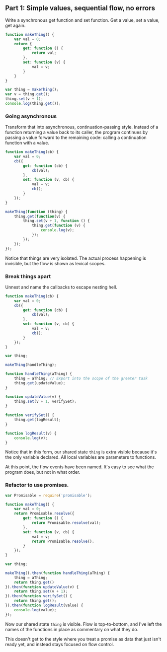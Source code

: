 ## Part 1: Simple values, sequential flow, no errors

Write a synchronous get function and set function. Get a value, set a value, get again.

```js
function makeThing() {
	var val = 0;
	return {
		get: function () {
			return val;
		},
		set: function (v) {
			val = v;
		}
	}
}

var thing = makeThing();
var v = thing.get();
thing.set(v + 1);
console.log(thing.get());
```

### Going asynchronous

Transform that into asynchronous, continuation-passing style. Instead of a function returning a value back to its caller, the program continues by passing a value forward to the remaining code: calling a continuation function with a value.

```js
function makeThing(cb) {
	var val = 0;
	cb({
		get: function (cb) {
			cb(val);
		},
		set: function (v, cb) {
			val = v;
			cb();
		}
	});
}

makeThing(function (thing) {
	thing.get(function(v) {
		thing.set(v + 1, function () {
			thing.get(function (v) {
				console.log(v);
			});
		});
	});
});
```
Notice that things are very isolated. The actual process happening is invisible, but the flow is shown as lexical scopes.

### Break things apart

Unnest and name the callbacks to escape nesting hell.

```js
function makeThing(cb) {
	var val = 0;
	cb({
		get: function (cb) {
			cb(val);
		},
		set: function (v, cb) {
			val = v;
			cb();
		}
	});
}

var thing;

makeThing(handleThing);

function handleThing(aThing) {
	thing = aThing; // Export into the scope of the greater task
	thing.get(updateValue);
}

function updateValue(v) {
	thing.set(v + 1, verifySet);
}
	
function verifySet() {
	thing.get(logResult);
}

function logResult(v) {
	console.log(v);
}
```

Notice that in this form, our shared state `thing` is extra visible because it's the only variable declared. All local variables are parameters to functions.

At this point, the flow events have been named. It's easy to see what the program does, but not in what order.

### Refactor to use promises.

```js
var Promisable = require('promisable');

function makeThing() {
	var val = 0;
	return Promisable.resolve({
		get: function () {
			return Promisable.resolve(val);
		},
		set: function (v, cb) {
			val = v;
			return Promisable.resolve();
		}
	});
}

var thing;

makeThing().then(function handleThing(aThing) {
	thing = aThing;
	return thing.get()
}).then(function updateValue(v) {
	return thing.set(v + 1);
}).then(function verifySet() {
	return thing.get();
}).then(function logResult(value) {
	console.log(value);
});
```

Now our shared state `thing` is visible. Flow is top-to-bottom, and I've left the names of the functions in place  as commentary on what they do.

This doesn't get to the style where you treat a promise as data that just isn't ready yet, and instead stays focused on flow control.
